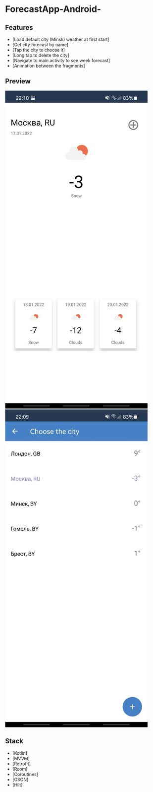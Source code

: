 # ForecastApp-Android-
## Features
- [Load default city (Minsk) weather at first start]
- [Get city forecast by name]
- [Tap the city to choose it]
- [Long tap to delete the city]
- [Navigate to main activity to see week forecast]
- [Animation between the fragments]
## Preview
![](https://github.com/SobolevvMaxim/images/blob/master/forecast-images/img.png)
![](https://github.com/SobolevvMaxim/images/blob/master/forecast-images/img_1.png)
## Stack
- [Kotlin]
- [MVVM]
- [Retrofit]
- [Room]
- [Coroutines]
- [GSON]
- [Hilt]
